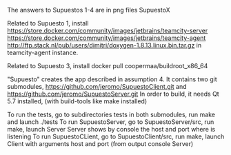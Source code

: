The answers to Supuestos 1-4 are in png files SupuestoX

Related to Supuesto 1, install 
    https://store.docker.com/community/images/jetbrains/teamcity-server
    https://store.docker.com/community/images/jetbrains/teamcity-agent
    http://ftp.stack.nl/pub/users/dimitri/doxygen-1.8.13.linux.bin.tar.gz in teamcity-agent instance.

Related to Supuesto 3, install
    docker pull coopermaa/buildroot_x86_64
    
"Supuesto" creates the app described in assumption 4.
It contains two git submodules, https://github.com/jeromo/SupuestoClient.git and https://github.com/jeromo/SupuestoServer.git
In order to build, it needs Qt 5.7 installed, (with build-tools like make installed)

To run the tests, go to subdirectories tests in both submodules, run make and launch ./tests
To run SupuestoServer, go to SupuestoServer/src, run make, launch Server
Server shows by console the host and port where is listening
To run SupuestoCLient, go to SupuestoClient/src, run make, launch Client with arguments host and port (from output console Server)
